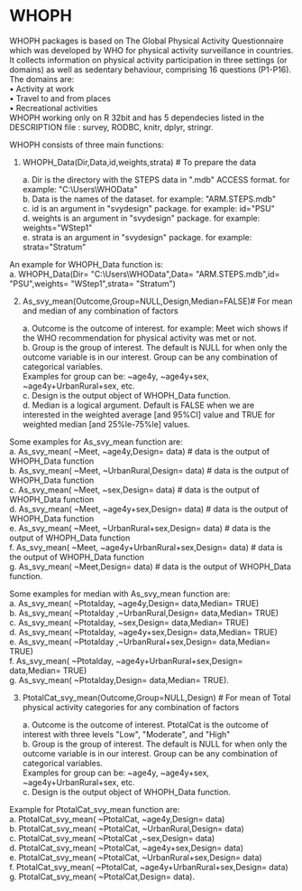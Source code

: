 # WHOPH
WHOPH packages is based on The Global Physical Activity Questionnaire which was developed by WHO for physical activity surveillance in countries. It collects information on physical activity participation in three settings (or domains) as well as sedentary behaviour, comprising 16 questions (P1-P16). The domains are:\
• Activity at work\
• Travel to and from places\
• Recreational activities\
WHOPH working only on R 32bit and has 5 dependecies listed in the DESCRIPTION file : survey, RODBC, knitr, dplyr, stringr.

WHOPH consists of three main functions:
1. WHOPH_Data(Dir,Data,id,weights,strata) # To prepare the data

    a. Dir is the directory with the STEPS data in ".mdb" ACCESS format. for example: "C:\\Users\\WHOData"\
    b. Data is the names of the dataset. for example: "ARM.STEPS.mdb"\
    c. id is an argument in "svydesign" package. for example: id="PSU"\
    d. weights is an argument in "svydesign" package. for example: weights="WStep1"\
    e. strata is an argument in "svydesign" package. for example: strata="Stratum"
    
An example for WHOPH_Data function is:\
     a. WHOPH_Data(Dir= "C:\\Users\\WHOData",Data= "ARM.STEPS.mdb",id= "PSU",weights= "WStep1",strata= "Stratum")
      
2. As_svy_mean(Outcome,Group=NULL,Design,Median=FALSE)# For mean and median of any combination of factors

    a. Outcome is the outcome of interest. for example: Meet wich shows if the WHO recommendation for physical activity was met or not.\
    b. Group is the group of interest. The default is NULL for when only the outcome variable is in our interest. Group can be any combination of categorical variables.\
       Examples for group can be: ~age4y, ~age4y+sex, ~age4y+UrbanRural+sex, etc.\
    c. Design is the output object of WHOPH_Data function.\
    d. Median is a logical argument. Default is FALSE when we are interested in the weighted average [and 95%CI] value and TRUE for weighted median [and 25%le-75%le] values. 
    
Some examples for As_svy_mean function are:\
        a. As_svy_mean( ~Meet, ~age4y,Design= data) # data is the output of WHOPH_Data function\
        b. As_svy_mean( ~Meet, ~UrbanRural,Design= data) # data is the output of WHOPH_Data function\
        c. As_svy_mean( ~Meet, ~sex,Design= data) # data is the output of WHOPH_Data function\
        d. As_svy_mean( ~Meet, ~age4y+sex,Design= data) # data is the output of WHOPH_Data function\
        e. As_svy_mean( ~Meet, ~UrbanRural+sex,Design= data) # data is the output of WHOPH_Data function\
        f. As_svy_mean( ~Meet, ~age4y+UrbanRural+sex,Design= data) # data is the output of WHOPH_Data function\
        g. As_svy_mean( ~Meet,Design= data) # data is the output of WHOPH_Data function.

Some examples for median with As_svy_mean function are:\
        a. As_svy_mean( ~Ptotalday, ~age4y,Design= data,Median= TRUE)\
        b. As_svy_mean( ~Ptotalday ,~UrbanRural,Design= data,Median= TRUE)\
        c. As_svy_mean( ~Ptotalday, ~sex,Design= data,Median= TRUE)\
        d. As_svy_mean( ~Ptotalday, ~age4y+sex,Design= data,Median= TRUE)\
        e. As_svy_mean( ~Ptotalday ,~UrbanRural+sex,Design= data,Median= TRUE)\
        f. As_svy_mean( ~Ptotalday, ~age4y+UrbanRural+sex,Design= data,Median= TRUE)\
        g. As_svy_mean( ~Ptotalday,Design= data,Median= TRUE).
        
 
3. PtotalCat_svy_mean(Outcome,Group=NULL,Design) # For mean of Total physical activity categories for any combination of factors

    a. Outcome is the outcome of interest. PtotalCat is the outcome of interest with three levels "Low", "Moderate", and "High"\
    b. Group is the group of interest. The default is NULL for when only the outcome variable is in our interest. Group can be any combination of categorical variables.\
       Examples for group can be: ~age4y, ~age4y+sex, ~age4y+UrbanRural+sex, etc.\
    c. Design is the output object of WHOPH_Data function.
    
 Example for PtotalCat_svy_mean function are:\
        a. PtotalCat_svy_mean( ~PtotalCat, ~age4y,Design= data)\
        b. PtotalCat_svy_mean( ~PtotalCat, ~UrbanRural,Design= data)\
        c. PtotalCat_svy_mean( ~PtotalCat ,~sex,Design= data)\
        d. PtotalCat_svy_mean( ~PtotalCat, ~age4y+sex,Design= data)\
        e. PtotalCat_svy_mean( ~PtotalCat, ~UrbanRural+sex,Design= data)\
        f. PtotalCat_svy_mean( ~PtotalCat, ~age4y+UrbanRural+sex,Design= data)\
        g. PtotalCat_svy_mean( ~PtotalCat,Design= data).
